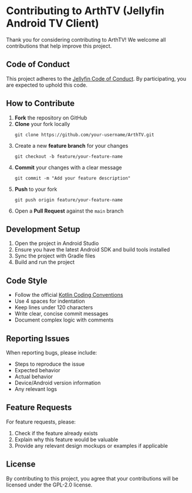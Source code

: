 # Contributing to ArthTV (Jellyfin Android TV Client)

Thank you for considering contributing to ArthTV! We welcome all contributions that help improve this project.

## Code of Conduct

This project adheres to the [Jellyfin Code of Conduct](https://github.com/jellyfin/.github/blob/master/CODE_OF_CONDUCT.md). By participating, you are expected to uphold this code.

## How to Contribute

1. **Fork** the repository on GitHub
2. **Clone** your fork locally
   ```
   git clone https://github.com/your-username/ArthTV.git
   ```
3. Create a new **feature branch** for your changes
   ```
   git checkout -b feature/your-feature-name
   ```
4. **Commit** your changes with a clear message
   ```
   git commit -m "Add your feature description"
   ```
5. **Push** to your fork
   ```
   git push origin feature/your-feature-name
   ```
6. Open a **Pull Request** against the `main` branch

## Development Setup

1. Open the project in Android Studio
2. Ensure you have the latest Android SDK and build tools installed
3. Sync the project with Gradle files
4. Build and run the project

## Code Style

- Follow the official [Kotlin Coding Conventions](https://kotlinlang.org/docs/coding-conventions.html)
- Use 4 spaces for indentation
- Keep lines under 120 characters
- Write clear, concise commit messages
- Document complex logic with comments

## Reporting Issues

When reporting bugs, please include:
- Steps to reproduce the issue
- Expected behavior
- Actual behavior
- Device/Android version information
- Any relevant logs

## Feature Requests

For feature requests, please:
1. Check if the feature already exists
2. Explain why this feature would be valuable
3. Provide any relevant design mockups or examples if applicable

## License

By contributing to this project, you agree that your contributions will be licensed under the GPL-2.0 license.
